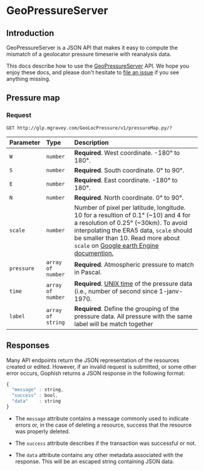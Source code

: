 # GeoPressureServer

## Introduction

GeoPressureServer is a JSON API that makes it easy to compute the mismatch of a geolocator pressure timeserie with reanalysis data.

This docs describe how to use the [GeoPressureServer](http://glp.mgravey.com/GeoLocPressure/) API. We hope you enjoy these docs, and please don't hesitate to [file an issue](https://github.com/Rafnuss/GeoPressureServer/issues/new) if you see anything missing.




## Pressure map

### Request

```http
GET http://glp.mgravey.com/GeoLocPressure/v1/pressureMap.py/?
```

| Parameter | Type | Description |
| :--- | :--- | :--- |
| `W` | `number` | **Required**. West coordinate. -180° to 180°. |
| `S` | `number` | **Required**. South coordinate. 0° to 90°. |
| `E` | `number` | **Required**. East coordinate. -180° to 180°. |
| `N` | `number` | **Required**. North coordinate. 0° to 90°. |
| `scale` | `number` | Number of pixel per latitude, longitude. 10 for a resultion of 0.1° (~10) and 4 for a resolution of 0.25° (~30km). To avoid interpolating the ERA5 data, `scale` should be smaller than 10. Read more about `scale` on [Google earth Engine documention.](https://developers.google.com/earth-engine/guides/scale) |
| `pressure` | `array of number` | **Required**. Atmospheric pressure to match in Pascal. |
| `time` | `array of number` | **Required**. [UNIX time](https://en.wikipedia.org/wiki/Unix_time) of the pressure data (i.e., number of second since 1-janv-1970.  |
| `label` | `array of string` | **Required**. Define the grouping of the pressure data. All pressure with the same label will be match together |


## Responses

Many API endpoints return the JSON representation of the resources created or edited. However, if an invalid request is submitted, or some other error occurs, Gophish returns a JSON response in the following format:

```javascript
{
  "message" : string,
  "success" : bool,
  "data"    : string
}
```

 - The `message` attribute contains a message commonly used to indicate errors or, in the case of deleting a resource, success that the resource was properly deleted.

 - The `success` attribute describes if the transaction was successful or not.

 - The `data` attribute contains any other metadata associated with the response. This will be an escaped string containing JSON data.
